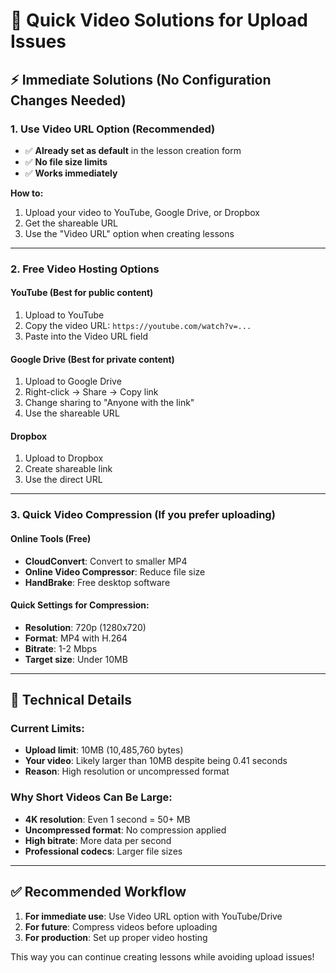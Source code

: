 # 🎥 Quick Video Solutions for Upload Issues

## ⚡ **Immediate Solutions** (No Configuration Changes Needed)

### 1. **Use Video URL Option (Recommended)**
- ✅ **Already set as default** in the lesson creation form
- ✅ **No file size limits**
- ✅ **Works immediately**

**How to:**
1. Upload your video to YouTube, Google Drive, or Dropbox
2. Get the shareable URL
3. Use the "Video URL" option when creating lessons

---

### 2. **Free Video Hosting Options**

#### **YouTube** (Best for public content)
1. Upload to YouTube
2. Copy the video URL: `https://youtube.com/watch?v=...`
3. Paste into the Video URL field

#### **Google Drive** (Best for private content)
1. Upload to Google Drive
2. Right-click → Share → Copy link
3. Change sharing to "Anyone with the link"
4. Use the shareable URL

#### **Dropbox**
1. Upload to Dropbox
2. Create shareable link
3. Use the direct URL

---

### 3. **Quick Video Compression** (If you prefer uploading)

#### **Online Tools (Free)**
- **CloudConvert**: Convert to smaller MP4
- **Online Video Compressor**: Reduce file size
- **HandBrake**: Free desktop software

#### **Quick Settings for Compression:**
- **Resolution**: 720p (1280x720)
- **Format**: MP4 with H.264
- **Bitrate**: 1-2 Mbps
- **Target size**: Under 10MB

---

## 🔧 **Technical Details**

### Current Limits:
- **Upload limit**: 10MB (10,485,760 bytes)
- **Your video**: Likely larger than 10MB despite being 0.41 seconds
- **Reason**: High resolution or uncompressed format

### Why Short Videos Can Be Large:
- **4K resolution**: Even 1 second = 50+ MB
- **Uncompressed format**: No compression applied
- **High bitrate**: More data per second
- **Professional codecs**: Larger file sizes

---

## ✅ **Recommended Workflow**

1. **For immediate use**: Use Video URL option with YouTube/Drive
2. **For future**: Compress videos before uploading
3. **For production**: Set up proper video hosting

This way you can continue creating lessons while avoiding upload issues!